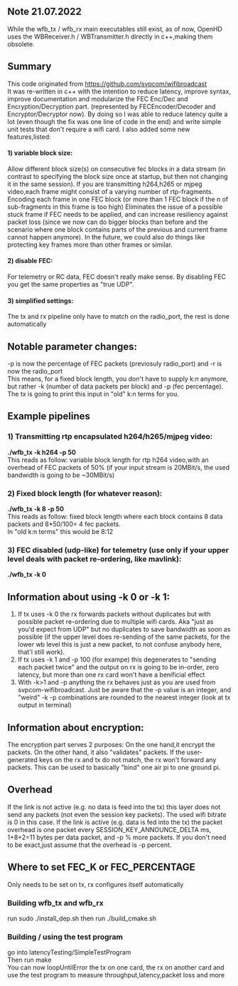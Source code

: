 ## Note 21.07.2022
While the wfb_tx / wfb_rx main executables still exist, as of now, OpenHD uses the WBReceiver.h / WBTransmitter.h directly in c++,making
them obsolete.

## Summary
This code originated from https://github.com/svpcom/wifibroadcast  
It was re-written in c++ with the intention to reduce latency, improve syntax, improve documentation 
and modularize the FEC Enc/Dec and Encryption/Decryption part. (represented by FECEncoder/Decoder and Encryptor/Decryptor now).
By doing so I was able to reduce latency quite a lot (even though the fix was one line of code in the end) and
write simple unit tests that don't require a wifi card.
I also added some new features,listed:
#### 1) variable block size:
Allow different block size(s) on consecutive fec blocks in a data stream (in contrast to specifying the block size once at startup, but then not changing
it in the same session).
If you are transmitting h264,h265 or mjpeg video,each frame might consist of a varying number of rtp-fragments.
Encoding each frame in one FEC block (or more than 1 FEC block if the n of sub-fragments in this frame is too high)
Eliminates the issue of a possible stuck frame if FEC needs to be applied, and can increase resiliency against packet loss
(since we now can do bigger blocks than before and the scenario where one block contains parts of the previous and current frame cannot happen anymore).
In the future, we could also do things like protecting key frames more than other frames or similar.
#### 2) disable FEC:
For telemetry or RC data, FEC doesn't really make sense. By disabling FEC you get the same properties as "true UDP".
#### 3) simplified settings:
The tx and rx pipeline only have to match on the radio_port, the rest is done automatically

## Notable parameter changes:
-p is now the percentage of FEC packets (previosuly radio_port) and -r is now the radio_port   
This means, for a fixed block length, you don't have to supply k:n anymore, but rather -k (number of data packets per block) and -p (fec percentage).
The tx is going to print this input in "old" k:n terms for you.
   
## Example pipelines
### 1) Transmitting rtp encapsulated h264/h265/mjpeg video:
**./wfb_tx -k h264 -p 50**\
This reads as follow: variable block length for rtp h264 video,with an overhead of
FEC packets of 50% (if your input stream is 20MBit/s, the used bandwidth is going to be ~30MBit/s)
### 2) Fixed block length (for whatever reason):
**./wfb_tx -k 8 -p 50**\
This reads as follow: fixed block length where each block contains 8 data packets and 8*50/100= 4 fec packets.   
In "old k:n terms" this would be 8:12   
### 3) FEC disabled (udp-like) for telemetry (use only if your upper level deals with packet re-ordering, like mavlink):
**./wfb_tx -k 0**
   

## Information about using -k 0 or -k 1:
1) If tx uses -k 0 the rx forwards packets without duplicates but with possible packet re-ordering due to multiple wifi cards. Aka "just as you'd expect from UDP" but no duplicates to save bandwidth as soon as possible (if the upper level does re-sending of the same packets, for the lower wb level this is just a new packet, to not confuse anybody here, that'l still work).
2) If tx uses -k 1 and -p 100 (for exampe) this degenerates to "sending each packet twice" and the output on rx is going to be in-order, zero latency, but more than one rx card won't have a benificial effect
3) With -k>1 and -p anything the rx behaves just as you are used from svpcom-wifibroadcast. Just be aware that the -p value is an integer,
and "weird" -k -p combinations are rounded to the nearest integer (look at tx output in terminal)
   
## Information about encryption:
The encryption part serves 2 purposes: On the one hand,it encrypt the packets. On the other hand, it also "validates" packets. If the user-generated keys on the rx and tx do not match, the rx won't forward any packets. This can be used to basically "bind" one air pi to one ground pi.

## Overhead
If the link is not active (e.g. no data is feed into the tx) this layer does not send any packets (not even the session key packets). The used wifi bitrate is 0 in this case.
If the link is active (e.g. data is fed into the tx) the packet overhead is one packet every SESSION_KEY_ANNOUNCE_DELTA ms, 1+8+2=11 bytes per data packet, and -p % more packets.
If you don't need to be exact,just assume that the overhead is -p percent.

## Where to set FEC_K or FEC_PERCENTAGE
Only needs to be set on tx, rx configures itself automatically

### Building wfb_tx and wfb_rx
run sudo ./install_dep.sh
then 
run ./build_cmake.sh

### Building / using the test program
go into latencyTesting/SimpleTestProgram\
Then run make\
You can now loopUntilError the tx on one card, the rx on another card and use the test program to measure throughput,latency,packet loss and more
